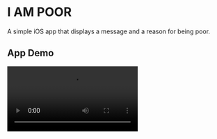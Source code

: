 # I AM POOR

A simple iOS app that displays a message and a reason for being poor.

## App Demo

![App Demo](https://github.com/francisceioseph/i-am-poor/blob/f592cc70e9e3f1787b5f005ce8b7c0f6d75243d5/docs/app-demo.mov)
